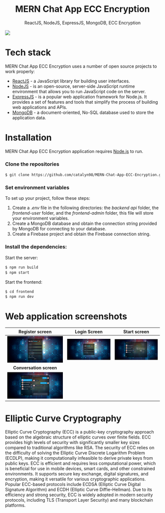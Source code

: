 <h1 align="center">
  MERN Chat App ECC Encryption
</h1>
<p align="center">
  ReactJS, NodeJS, ExpressJS, MongoDB, ECC Encryption
</p>

<img align="center" src="https://firebasestorage.googleapis.com/v0/b/licenseproject-c2773.appspot.com/o/mern.png?alt=media&token=3ec9ebdd-6476-4ae2-b172-7fcb635c072d" />

# Tech stack
MERN Chat App ECC Encryption uses a number of open source projects to work properly:
* [ReactJS](https://reactjs.org/) - a JavaScript library for building user interfaces.
* [NodeJS](https://nodejs.org/) - is an open-source, server-side JavaScript runtime environment that allows you to run JavaScript code on the server.
* [ExpressJS](https://expressjs.com/) - is a popular web application framework for Node.js. It provides a set of features and tools that simplify the process of building web applications and APIs.
* [MongoDB](https://www.mongodb.com/) - a document-oriented, No-SQL database used to store the application data.

# Installation
MERN Chat App ECC Encryption application requires [Node.js](https://nodejs.org/) to run.

### Clone the repositories
```sh
$ git clone https://github.com/catalyn98/MERN-Chat-App-ECC-Encryption.git
```

### Set environment variables 
To set up your project, follow these steps:
1. Create a *.env* file in the following directories: the *backend api* folder, the *frontend-user* folder, and the *frontend-admin* folder, this file will store your environment variables.
2. Create a MongoDB database and obtain the connection string provided by MongoDB for connecting to your database.
3. Create a Firebase project and obtain the Firebase connection string.

### Install the dependencies:
Start the server:
```sh
$ npm run build 
$ npm start 
```

Start the frontend:
```sh
$ cd frontend
$ npm run dev
```

# Web application screenshots 
| **Register screen** | **Login Screen** | **Start screen** |
| :-----------------: | :--------------: | :--------------: |
| ![Register Screen](https://github.com/catalyn98/MERN-Chat-App-ECC-Encryption/blob/main/screenshoots/2.Sign%20up%20ECC-256.png) | ![Login Screen](https://github.com/catalyn98/MERN-Chat-App-ECC-Encryption/blob/main/screenshoots/1.Login%20ECC-256.png) | ![Start Screen](https://github.com/catalyn98/MERN-Chat-App-ECC-Encryption/blob/main/screenshoots/3.Homepage%201.png) |
| **Conversation screen** | | |
| ![Conversation Screen](https://github.com/catalyn98/MERN-Chat-App-ECC-Encryption/blob/main/screenshoots/4.Homepage%202.png) | | |

# Elliptic Curve Cryptography
Elliptic Curve Cryptography (ECC) is a public-key cryptography approach based on the algebraic structure of elliptic curves over finite fields. 
ECC provides high levels of security with significantly smaller key sizes compared to traditional algorithms like RSA. 
The security of ECC relies on the difficulty of solving the Elliptic Curve Discrete Logarithm Problem (ECDLP), making it computationally infeasible to derive private keys from public keys.
ECC is efficient and requires less computational power, which is beneficial for use in mobile devices, smart cards, and other constrained environments. 
It supports secure key exchange, digital signatures, and encryption, making it versatile for various cryptographic applications. 
Popular ECC-based protocols include ECDSA (Elliptic Curve Digital Signature Algorithm) and ECDH (Elliptic Curve Diffie-Hellman). 
Due to its efficiency and strong security, ECC is widely adopted in modern security protocols, including TLS (Transport Layer Security) and many blockchain platforms.